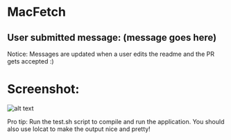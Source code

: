 # MacFetch

## User submitted message: (message goes here)
Notice: Messages are updated when a user edits the readme and the PR gets accepted :)

# Screenshot:

![alt text](macfetch/macfetch.png "Title")

Pro tip: Run the test.sh script to compile and run the application.
You should also use lolcat to make the output nice and pretty!